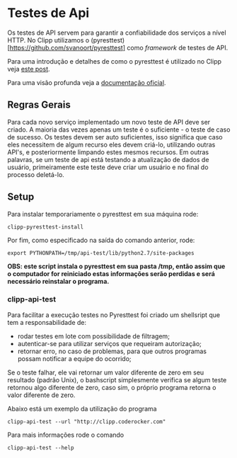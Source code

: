 # Testes de Api

Os testes de API servem para garantir a confiabilidade dos serviços a nível HTTP. No Clipp utilizamos o (pyresttest)[https://github.com/svanoort/pyresttest] como *framework* de testes de API.

Para uma introdução e detalhes de como o pyresttest é utilizado no Clipp veja [este post](http://www.jeancarlomachado.com.br/post/visualizar/00041/testes-de-api-com-o-pyresttest).

Para uma visão profunda veja a [documentação oficial](https://github.com/svanoort/pyresttest).

## Regras Gerais

Para cada novo serviço implementado um novo teste de API deve ser criado.
A maioria das vezes apenas um teste é o suficiente - o teste de caso de sucesso.
Os testes devem ser auto suficientes, isso significa que caso eles
necessitem de algum recurso eles devem criá-lo, utilizando outras
API's, e posteriormente limpando estes mesmos recursos. Em outras
palavras, se um teste de api está testando a atualização de dados de
usuário, primeiramente este teste deve criar um usuário e no final do
processo deletá-lo.

## Setup

Para instalar temporariamente o pyresttest em sua máquina rode:

```
clipp-pyresttest-install
```

Por fim, como especificado na saída do comando anterior, rode:

```
export PYTHONPATH=/tmp/api-test/lib/python2.7/site-packages
```

**OBS: este script instala o pyresttest em sua pasta /tmp, então assim que o computador for reiniciado estas informações serão perdidas e será necessário reinstalar o programa.**


### clipp-api-test

Para facilitar a execução testes no Pyresttest foi criado um shellsript que tem a responsabilidade de:

- rodar testes em lote com possibilidade de filtragem;
- autenticar-se para utilizar serviços que requeiram autorização;
- retornar erro, no caso de problemas, para que outros programas possam notificar a equipe do ocorrido;

Se o teste falhar, ele vai retornar um valor diferente de zero em seu resultado (padrão Unix), o bashscript simplesmente verifica se algum teste retornou algo diferente de zero, caso sim, o próprio programa retorna o valor diferente de zero.

Abaixo está um exemplo da utilização do programa

```
clipp-api-test --url "http://clipp.coderocker.com"
```

Para mais informações rode o comando

```
clipp-api-test --help
```

